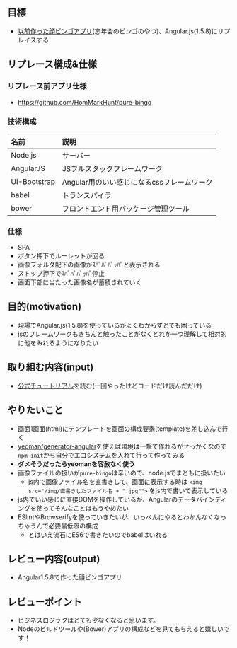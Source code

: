 ## 目標

* [以前作った顔ビンゴアプリ](https://github.com/HomMarkHunt/pure-bingo)(忘年会のビンゴのやつ)、Angular.js(1.5.8)にリプレイスする

## リプレース構成&仕様

### リプレース前アプリ仕様

* https://github.com/HomMarkHunt/pure-bingo

### 技術構成

|名前|説明|
|:--|:--|
|Node.js|サーバー|
|AngularJS| JSフルスタックフレームワーク|
|UI-Bootstrap|Angular用のいい感じになるcssフレームワーク|
|babel|トランスパイラ|
|bower|フロントエンド用パッケージ管理ツール|

### 仕様

* SPA
* ボタン押下でルーレットが回る
* 画像フォルダ配下の画像がｽﾊﾟﾊﾟﾊﾟｯﾊﾟと表示される
* ストップ押下でｽﾊﾟﾊﾟﾊﾟｯﾊﾟ停止
* 画面下部に当たった画像名が蓄積されていく

## 目的(motivation)

* 現場でAngular.js(1.5.8)を使っているがよくわからずとても困っている
* jsのフレームワークもきちんと触ったことがなくどれか一つ理解して相対的に他をみれるようになりたい

## 取り組む内容(input)

* [公式チュートリアル](https://code.angularjs.org/1.5.8/docs/tutorial)を読む(一回やったけどコードだけ読んだだけ)

## やりたいこと

* 画面1画面(html)にテンプレートを画面の構成要素(template)を差し込んで行く
* [yeoman/generator-angular](https://github.com/yeoman/generator-angular)を使えば環境は一撃で作れるがせっかくなので`npm init`から自分でエコシステムを入れて行って作ってみる
* **ダメそうだったらyeomanを容赦なく使う**
* 画像ファイルの扱いが`pure-bingo`は辛いので、node.jsでまともに扱いたい
  * js内で画像ファイル名を直書きして、画面に表示する時は `<img src="/img/直書きしたファイル名 + ".jpg"">` をjs内で書いて表示している
* js内でいい感じに直接DOMを操作しているが、Angularのデータバインディングを使ってそんなことはもうやめたい
* ESlintやBrowserifyを使っていきたいが、いっぺんにやるとわかんなくなっちゃうんで必要最低限の構成
  * とはいえ流石にES6で書きたいのでbabelはいれる

## レビュー内容(output)

* Angular1.5.8で作った顔ビンゴアプリ

## レビューポイント

* ビジネスロジックはとても少なくなると思います。
* Nodeのビルドツールや(Bower)アプリの構成などを見てもらえると嬉しいです！
